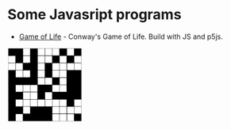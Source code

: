 # Some Javasript programs

- [Game of Life](https://github.com/snowmanunderwater/Some_Javascrip_programs/tree/master/game_of_life/) - Conway's Game of Life. Build with JS and p5js.
<img src="https://github.com/snowmanunderwater/Some_Javascrip_programs/blob/master/game_of_life/game_of_life.gif" width="150" height="150">